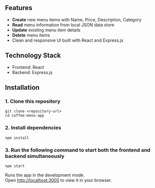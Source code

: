 ## Features
- **Create** new menu items with Name, Price, Description, Category
- **Read** menu information from local JSON data store
- **Update** existing menu item details
- **Delete** menu items
- Clean and responsive UI built with React and Express.js

## Technology Stack
- Frontend: React
- Backend: Express.js

## Installation

### 1. Clone this repository

```
git clone <repository-url>
cd coffee-menu-app
``` 
### 2. Install dependencies

```
npm install
```

### 3. Run the following command to start both the frontend and backend simultaneously
```
npm start
```


Runs the app in the development mode.\
Open [http://localhost:3000](http://localhost:3000) to view it in your browser.